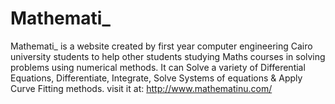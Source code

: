 # Mathemati_
Mathemati_  is a website created by first year computer engineering Cairo university students to help other students studying Maths courses in solving problems using numerical methods. It can Solve a variety of Differential Equations, Differentiate, Integrate, Solve Systems of equations & Apply Curve Fitting methods. visit it at: http://www.mathematinu.com/
